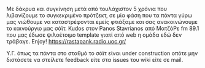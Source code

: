 Με δάκρυα και συγκίνηση μετά από τουλάχιστον 5 χρόνια που λιβανίζουμε το συγκεκριμένο πρότζεκτ, σε μία φάση που τα πάντα γύρω μας νιώθουμε να καταστρέφονται εμείς φτιάξαμε και σας ανακοινώνουμε το καινούργιο μας σάϊτ. Kudos στον Panos Stavrianos από ΜατζόΡε fm 89.1 που μας έδωσε ψιλοέτοιμο template γιατί από web η ομάδα εδώ δεν τράβαγε. Enjoy!
https://rastapank.radio.uoc.gr/

Υ.Γ. όπως τα πάντα στο σταθμό το σάϊτ είναι under construction οπότε μην διστάσετε να στείλετε feedback είτε στα issues του wiki είτε σε mail.
